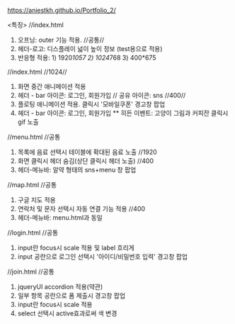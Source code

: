 https://aniestkh.github.io/Portfolio_2/

<특징>
//index.html
1. 오프닝: outer 기능 적용. 
//공통//
1. 헤더-로고: 디스플레이 넓이 높이 정보 (test용으로 적용)
2. 반응형 적용: 1) 1920*1057 2) 1024*768 3) 400*675 

//index.html
//1024//
1. 화면 중간 애니메이션 적용
2. 헤더 - bar 아이콘: 로그인, 회원가입 // 공유 아이콘: sns
//400//
1. 플로팅 애니메이션 적용. 클릭시 '모바일쿠폰' 경고창 팝업
2. 헤더 - bar 아이콘: 로그인, 회원가입
  ** 히든 이벤트: 고양이 그림과 커피잔 클릭시 gif 노출

//menu.html
//공통
1. 목록에 음료 선택시 테이블에 확대된 음료 노출
//1920
1. 화면 클릭시 헤더 숨김(상단 클릭시 헤더 노출)
//400
1. 헤더-메뉴바: 알약 형태의 sns+menu 창 팝업

//map.html
//공통
1. 구글 지도 적용
2. 연락처 및 문자 선택시 자동 연결 기능 적용
//400
1. 헤더-메뉴바: menu.html과 동일

//login.html
//공통
1. input란 focus시 scale 적용 및 label 흐리게
2. input 공란으로 로그인 선택시 '아이디/비밀번호 입력' 경고창 팝업

//join.html
//공통
1. jqueryUI accordion 적용(약관)
2. 일부 항목 공란으로 폼 제출시 경고창 팝업
3. input란 focus시 scale 적용
4. select 선택시 active효과로써 색 변경


